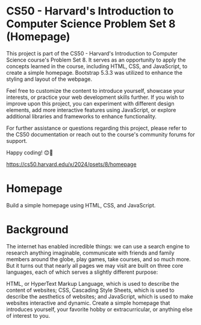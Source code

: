 # CS50 - Harvard's Introduction to Computer Science Problem Set 8 (Homepage)

This project is part of the CS50 - Harvard's Introduction to Computer Science course's Problem Set 8. It serves as an opportunity to apply the concepts learned in the course, including HTML, CSS, and JavaScript, to create a simple homepage. Bootstrap 5.3.3 was utilized to enhance the styling and layout of the webpage.

Feel free to customize the content to introduce yourself, showcase your interests, or practice your web development skills further. If you wish to improve upon this project, you can experiment with different design elements, add more interactive features using JavaScript, or explore additional libraries and frameworks to enhance functionality.

For further assistance or questions regarding this project, please refer to the CS50 documentation or reach out to the course's community forums for support.

Happy coding! 😊🚀

https://cs50.harvard.edu/x/2024/psets/8/homepage

# Homepage
Build a simple homepage using HTML, CSS, and JavaScript.

# Background

The internet has enabled incredible things: we can use a search engine to research anything imaginable, communicate with friends and family members around the globe, play games, take courses, and so much more. But it turns out that nearly all pages we may visit are built on three core languages, each of which serves a slightly different purpose:

HTML, or HyperText Markup Language, which is used to describe the content of websites;
CSS, Cascading Style Sheets, which is used to describe the aesthetics of websites; and
JavaScript, which is used to make websites interactive and dynamic.
Create a simple homepage that introduces yourself, your favorite hobby or extracurricular, or anything else of interest to you.

